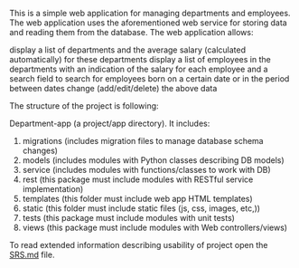 This is a simple web application for managing departments and employees. The web application uses the aforementioned web service for storing data and reading 
them from the database. The web application allows:

display a list of departments and the average salary (calculated automatically) for these departments
display a list of employees in the departments with an indication of the salary for each employee and a search field to search for employees born on a certain date or in the period between dates
change (add/edit/delete) the above data

The structure of the project is following:

Department-app (a project/app directory). It includes:    
  1. migrations (includes migration files to manage database schema changes)  
  2. models (includes modules with Python classes describing DB models)  
  3. service (includes modules with functions/classes to work with DB)  
  4. rest (this package must include modules with RESTful service implementation)  
  5. templates (this folder must include web app HTML templates)  
  6. static (this folder must include static files (js, css, images, etc,))  
  7. tests (this package must include modules with unit tests)  
  8. views (this package must include modules with Web controllers/views)  
  
To read extended information describing usability of project open the [SRS.md](SRS.md) file.

